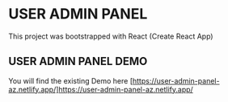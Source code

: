 # USER ADMIN PANEL

This project was bootstrapped with React (Create React App)

## USER ADMIN PANEL DEMO

You will find the existing Demo here [https://user-admin-panel-az.netlify.app/]https://user-admin-panel-az.netlify.app/
